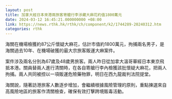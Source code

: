 ```yaml
---
layout: post
title: 加拿大經日本來港兩旅客寄艙行李涉藏大麻花約值1800萬元
date: 2024-03-12 16:45:21.000000000 +08:00
link: https://news.rthk.hk/rthk/ch/component/k2/1744289-20240312.htm
categories: rthk
---
```


海關在機場檢獲約87公斤懷疑大麻花，估計市值約1800萬元，拘捕兩名男子，是海關過去10年、在機場破獲的最大宗旅客販運大麻案件。

案件涉及兩名分別為67歲及48歲男旅客。兩人昨日從加拿大溫哥華經日本東京飛抵本港。關員替兩人進行清關時，在各自寄艙行李內檢獲該批懷疑大麻花，把兩人拘捕。兩人共同被控以一項販運危險藥物罪，明日在西九龍裁判法院提堂。

海關說，隨著訪港旅客人數逐步增加，會繼續根據風險管理的原則，重點揀選來自高風險地區的旅客作清關檢查，確保有效打擊跨境販毒活動。
